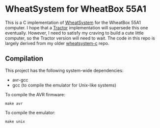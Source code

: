 
# WheatSystem for WheatBox 55A1

This is a C implementation of [WheatSystem](http://www.ostracodfiles.com/wheatsystem/menu.html) for the WheatBox 55A1 computer. I hope that a [Tractor](https://github.com/ostracod/tractor) implementation will supersede this one eventually. However, I need to satisfy my craving to build a cute little computer, so the Tractor version will need to wait. The code in this repo is largely derived from my older [wheatsystem-c](https://github.com/ostracod/wheatsystem-c) repo.

## Compilation

This project has the following system-wide dependencies:

* avr-gcc
* gcc (to compile the emulator for Unix-like systems)

To compile the AVR firmware:

```
make avr
```

To compile the emulator:

```
make unix
```


